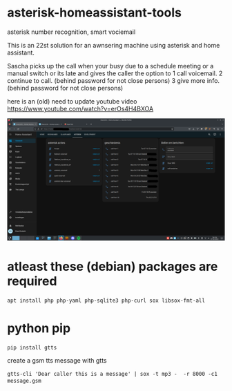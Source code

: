 # asterisk-homeassistant-tools
asterisk number recognition, smart vociemail

This is an 22st solution for an awnsering machine using asterisk and home assistant.

Sascha picks up the call when your busy due to a schedule meeting or a manual switch or its late and gives the caller the option to
1 call voicemail.
2 continue to call. (behind password for not close persons)
3 give more info. (behind password for not close persons)


here is an (old) need to update youtube video https://www.youtube.com/watch?v=erOs4H4BXOA

![](./pics/asterisk.png)

# atleast these (debian) packages are required
`apt install php php-yaml php-sqlite3 php-curl sox libsox-fmt-all`

# python pip 
`pip install gtts`


create a gsm tts message with gtts
```
gtts-cli 'Dear caller this is a message' | sox -t mp3 -  -r 8000 -c1 message.gsm
```
